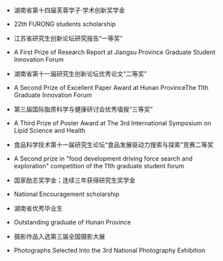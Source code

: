 - 湖南省第十四届芙蓉学子·学术创新奖学金
- 22th FURONG students scholarship

- 江苏省研究生创新论坛研究报告“一等奖”
- A First Prize of Research Report at Jiangsu Province Graduate Student Innovation Forum

- 湖南省第十一届研究生创新论坛优秀论文“二等奖”
- A Second Prize of Excellent Paper Award at Hunan ProvinceThe 11th Graduate Innovation Forum 

- 第三届国际脂质科学与健康研讨会优秀墙报“三等奖”
- A Third Prize of Poster Award at The 3rd International Symposium on Lipid Science and Health 

- 食品科学技术第十一届研究生论坛“食品发展驱动力搜索与探索”竞赛二等奖
- A Second prize in "food development driving force search and exploration" competition of the 11th graduate student forum

- 国家励志奖学金；连续三年获得研究生奖学金
- National Encouragement scholarship

- 湖南省优秀毕业生
- Outstanding graduate of Hunan Province

- 摄影作品入选第三届全国摄影大展
- Photographs Selected Into the 3rd National Photography Exhibition